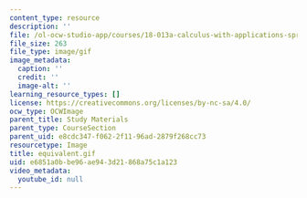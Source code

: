 ```yaml
---
content_type: resource
description: ''
file: /ol-ocw-studio-app/courses/18-013a-calculus-with-applications-spring-2005/e6851a0bbe96ae943d21868a75c1a123_equivalent.gif
file_size: 263
file_type: image/gif
image_metadata:
  caption: ''
  credit: ''
  image-alt: ''
learning_resource_types: []
license: https://creativecommons.org/licenses/by-nc-sa/4.0/
ocw_type: OCWImage
parent_title: Study Materials
parent_type: CourseSection
parent_uid: e8cdc347-f062-2f11-96ad-2879f268cc73
resourcetype: Image
title: equivalent.gif
uid: e6851a0b-be96-ae94-3d21-868a75c1a123
video_metadata:
  youtube_id: null
---
```

